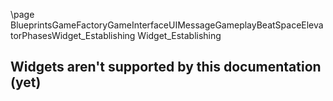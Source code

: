 \page BlueprintsGameFactoryGameInterfaceUIMessageGameplayBeatSpaceElevatorPhasesWidget_Establishing Widget_Establishing
## Widgets aren't supported by this documentation (yet)
